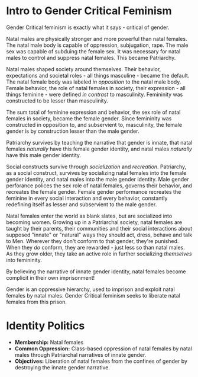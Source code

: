 # Intro to Gender Critical Feminism

Gender Critical feminism is exactly what it says - critical of gender.

Natal males are physically stronger and more powerful than natal females. The natal male body is capable of oppression, subjugation, rape. The male sex was capable of subduing the female sex. It was necessary for natal males to control and suppress natal females. This became Patriarchy.

Natal males shaped society around themselves. Their behavior, expectations and societal roles - all things masculine - became the default. The natal female body was labeled *in opposition* to the natal male body. Female behavior, the role of natal females in society, their expression - all things feminine - were defined *in contrast* to masculinity. Femininity was constructed to be lesser than masculinity.

The sum total of feminine expression and behavior, the sex role of natal females in society, became the female gender. Since femininity was constructed in opposition to, and subservient to, masculinity, the female gender is by construction lesser than the male gender.

Patriarchy survives by teaching the narrative that gender is innate, that natal females *naturally* have this female gender identity, and natal males *naturally* have this male gender identity.

Social constructs survive through *socialization* and *recreation*. Patriarchy, as a social construct, survives by socializing natal females into the female gender identity, and natal males into the male gender identity.  Male gender perforance polices the sex role of natal females, governs their behavior, and recreates the female gender. Female gender performance recreates the feminine in every social interaction and every behavior, constantly redefining itself as lesser and subservient to the male gender.

Natal females enter the world as blank slates, but are socialized into becoming women. Growing up in a Patriarchal society, natal females are taught by their parents, their communities and their social interactions about supposed "innate" or "natural" ways they should act, dress, behave and talk to Men. Wherever they don't conform to that gender, they're punished. When they *do* conform, they are rewarded - just less so than natal males. As they grow older, they take an active role in further socializing *themselves* into femininity.

By believing the narrative of innate gender identity, natal females become complicit in their own imprisonment!

Gender is an oppressive hierarchy, used to imprison and exploit natal females by natal males. Gender Critical feminism seeks to liberate natal females from this prison.

# Identity Politics
* **Membership:** Natal females
* **Common Oppression:** Class-based oppression of natal females by natal males through Patriarchal narratives of innate gender.
* **Objectives:** Liberation of natal females from the confines of gender by destroying the innate gender narrative.
